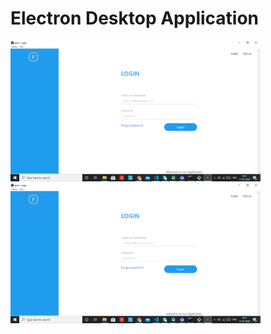 <html>
<p><h1>Electron Desktop Application</h1></p>
<img src="Screenshot (2).png"  width="400">
<img src="Screenshot (2).png"  width="400">
